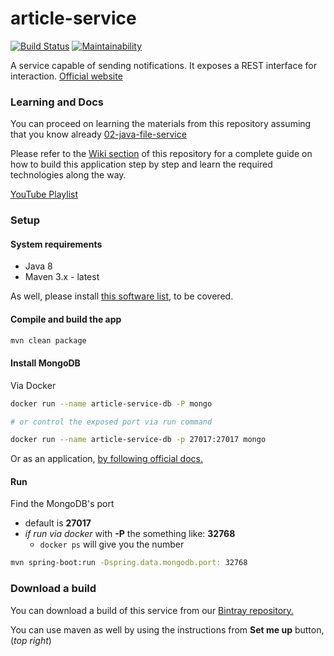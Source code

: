 # article-service

[![Build Status](https://travis-ci.org/becoming/03-java-article-service.svg?branch=master)](https://travis-ci.org/becoming/03-java-article-service)
[![Maintainability](https://api.codeclimate.com/v1/badges/db96a60ede90da061419/maintainability)](https://codeclimate.com/github/becoming/03-java-article-service/maintainability)

A service capable of sending notifications. It exposes a REST interface for interaction.
[Official website](https://becoming.tech)

### Learning and Docs

You can proceed on learning the materials from this repository assuming that you know already [02-java-file-service](https://github.com/becoming/02-java-file-service)

Please refer to the [Wiki section](https://github.com/becoming/notification-service/wiki) of this repository for a complete guide on how to build this application step by step and learn the required technologies along the way.

[YouTube Playlist](https://www.youtube.com/playlist?list=PLPkoWZmDIKwB7NJH22gqfgHFV7YK0lJ1j)

### Setup

#### System requirements

 - Java 8
 - Maven 3.x - latest

As well, please install [this software list](https://github.com/becoming/0-java-fundamentals/blob/master/0-Apps.md), to be covered.

#### Compile and build the app

```bash
mvn clean package
```

#### Install MongoDB

Via Docker
```bash
docker run --name article-service-db -P mongo

# or control the exposed port via run command

docker run --name article-service-db -p 27017:27017 mongo
```
Or as an application, [by following official docs.](https://docs.mongodb.com/manual/installation/#mongodb-community-edition-installation-tutorials)

#### Run

Find the MongoDB's port
 - default is **27017**
 - *if run via docker* with **-P** the something like: **32768**
     - `docker ps` will give you the number
```bash
mvn spring-boot:run -Dspring.data.mongodb.port: 32768
```

### Download a build

You can download a build of this service from our [Bintray repository.](https://bintray.com/beta/#/becoming/m2/)

You can use maven as well by using the instructions from **Set me up** button, (_top right_)